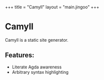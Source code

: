 +++
title = "Camyll"
layout = "main.jingoo"
+++
# Camyll

Camyll is a static site generator.

## Features:

- Literate Agda awareness
- Arbitrary syntax highlighting
